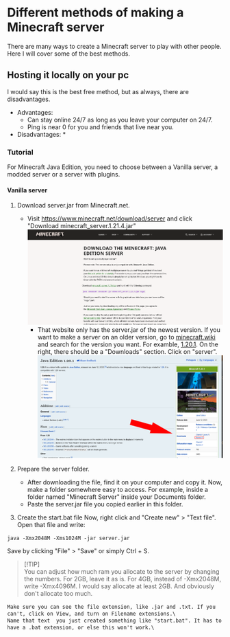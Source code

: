 # Different methods of making a Minecraft server

There are many ways to create a Minecraft server to play with other people. Here I will cover some of the best methods.

## Hosting it locally on your pc

I would say this is the best free method, but as always, there are disadvantages.

* Advantages:
  * Can stay online 24/7 as long as you leave your computer on 24/7.
  * Ping is near 0 for you and friends that live near you.
* Disadvantages:
  * 

### Tutorial

For Minecraft Java Edition, you need to choose between a Vanilla server, a modded server or a server with plugins.

#### Vanilla server

1. Download server.jar from Minecraft.net.
   * Visit https://www.minecraft.net/download/server and click "Download minecraft_server.1.21.4.jar"
 ![minecraft.net server download](mc.net_serverdl.png)
     * That website only has the server.jar of the newest version. If you want to make a server on an older version, go to [minecraft.wiki](https://minecraft.wiki) and search for the version you want. For examble, [1.20.1](https://minecraft.wiki/w/Java_Edition_1.20.1). On the right, there should be a "Downloads" section. Click on "server".\
 ![minecraft.wiki server download](mc.wiki_serverdl.png)
  
2. Prepare the server folder.
   * After downloading the file, find it on your computer and copy it. Now, make a folder somewhere easy to access. For example, inside a folder named "Minecraft Server" inside your Documents folder.
   * Paste the server.jar file you copied earlier in this folder.

3. Create the start.bat file
    Now, right click and "Create new" > "Text file".\
    Open that file and write:
```
java -Xmx2048M -Xms1024M -jar server.jar
```
Save by clicking "File" > "Save" or simply Ctrl + S.
> [!TIP]\
> You can adjust how much ram you allocate to the server by changing the numbers. For 2GB, leave it as is. For 4GB, instead of -Xmx2048M, write -Xmx4096M. I would say allocate at least 2GB. And obviously don't allocate too much.

    Make sure you can see the file extension, like .jar and .txt. If you can't, click on View, and turn on Filename extensions.\
    Name that text  you just created something like "start.bat". It has to have a .bat extension, or else this won't work.\
